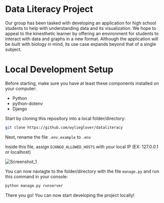 # Data Literacy Project
Our group has been tasked with developing an application for high school students to help with understanding data and its visualization. We hope to appeal to the kinesthetic learner by offering an environment for students to interact with data and graphs in a new format. Although the application will be built with biology in mind, its use case expands beyond that of a single subject.

# Local Development Setup
Before starting, make sure you have at least these components installed on your computer:
- Python
- python-dotenv
- Django

Start by cloning this repository into a local folder/directory:
```sh
git clone https://github.com/wylieglover/dataliteracy
```

Next, rename the file ```.env.example```  to ```.env```

Inside this file, assign ```DJANGO_ALLOWED_HOSTS``` with your local IP (EX: 127.0.0.1 or localhost)

![Screenshot_1](https://github.com/wylieglover/dataliteracy/assets/70774631/e2893d53-0f98-406d-ad6c-1e9e6eb7486a)

You can now naviagte to the folder/directory with the file ```manage.py``` and run this command in your console:
```sh
python manage.py runserver
```

There you go! You can now start developing the project locally!
